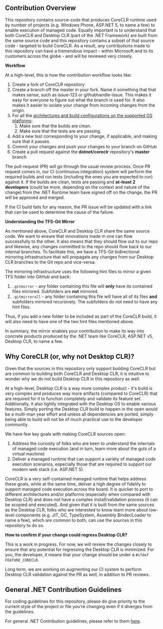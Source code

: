 ## Contribution Overview ##

This repository contains source-code that produces CoreCLR runtime used by number of projects (e.g. Windows Phone, ASP.NET 5, to name a few) to enable execution of managed code. Equally important is to understand that both CoreCLR and Desktop CLR (part of the .NET Framework) are built from the same source code and this repository contains a subset of that source code - targeted to build CoreCLR. As a result, any contributions made to this repository can have a tremendous impact - within Microsoft and to its customers across the globe - and will be reviewed very closely.

**Workflow**

At a high-level, this is how the contribution workflow looks like:

1. Create a fork of CoreCLR repository
2. Create a branch off the master in your fork. Name it something that that makes sense, such as issue-123 or githubhandle-issue. This makes it easy for everyone to figure out what the branch is used for. It also makes it easier to isolate your change from incoming changes from the origin.
3. For all the [architectures and build configurations on the supported OS platforms](https://github.com/dotnet/coreclr/wiki/Developer-Guide):
	1. Make sure that the builds are clean.
	2. Make sure that the tests are are passing.
4. Add a new test corresponding to your change, if applicable, and making sure that it passes.
5. Commit your changes and push your changes to your branch on GitHub
6. Create a pull request against the **dotnet/coreclr** repository's **master** branch
		
The pull-request (PR) will go through the usual review process. Once PR request comes in, our CI (continuous integration) system will perform the required builds and run tests (including the ones you are expected to run) against it. If the builds are clean, tests are passing and **at-least 2 developers** (could be more, depending on the context and nature of the change) from the .NET Runtime team have signed off on the change, the PR will be approved and merged.

If the CI build fails for any reason, the PR issue will be updated with a link that can be used to determine the cause of the failure.

**Understanding the TFS-Git Mirror**

As mentioned above, CoreCLR and Desktop CLR share the same source code. We want to ensure that innovations made in one can flow successfully to the other. It also means that they should flow out to our repo and likewise, any changes committed to the repo should flow back to our internal branches. To facilitate this, we have a TFS-Git bidirectional mirroring infrastructure that will propagate any changes from our Desktop CLR branches to the Git repo and vice-versa.

The mirroring infrastructure uses the following hint files to mirror a given TFS folder into GitHub and back:

1. `.gitmirror` - any folder containing this file will **only** have its contained files mirrored. Subfolders are **not** mirrored.
2. `.gitmirrorall` - any folder containing this file will have all of its files **and** subfolders mirrored recursively. The subfolders do not need to have any hint files.

Thus, if you add a new folder to be included as part of the CoreCLR build, it will also need to have one of the two hint files mentioned above.

In summary, the mirror enables your contribution to make its way into concrete products produced by the .NET team like CoreCLR, ASP.NET v5, Desktop CLR, to name a few.

## Why CoreCLR (or, why not Desktop CLR)? ##

Given that the sources in this repository only support building CoreCLR but are common to building both CoreCLR and Desktop CLR, it is intuitive to wonder why we do not build Desktop CLR in this repository as well.

At a high-level, Desktop CLR is a way more complex product - it's build is very complex and produces way more artifacts (compared to CoreCLR) that are required for it to function completely and validate its feature set. Additionally, it also tightly integrated with the Desktop OS to enable various features. Simply porting the Desktop CLR build to happen in the open would be a multi-man year effort and unless all dependencies are ported, simply being able to build will not be of much practical use to the developer community.

We have few key goals with making CoreCLR sources open:

1. Address the curiosity of folks who are keen to understand the internals of managed code execution (and in turn, learn more about the guts of a virtual machine)
2. Deliver a managed runtime that can support a variety of managed code execution scenarios, especially those that are required to support our modern web stack (i.e. ASP.NET 5).

CoreCLR is a very self-contained managed runtime that helps address these goals, while at the same time, deliver a high degree of fidelity to support managed code execution across the board. It is quicker to port to different architectures and/or platforms (especially when compared with Desktop CLR) and does not have a complex install/validation process (it can be xcopied and executed). And given that it is built from the same sources as the Desktop CLR, folks who are interested to know learn more about low-level components (e.g. JIT, GC, TypeSystem, Assembly Binder/Loader to name a few), which are common to both, can use the sources in this repository to do so.

**How to confirm if your change could regress Desktop CLR?**

This is a work in progress. For now, we will review the changes closely to ensure that any potential for regressing the Desktop CLR is minimized. For you, the developer, it means that your change should be under a `#ifdef FEATURE_CORECLR`. 

Long term, we are working on augmenting our CI system to perform Desktop CLR validation against the PR as well, in addition to PR reviews.

## General .NET Contribution Guidelines ##

For coding guidelines for this repository, please do give priority to the current style of the project or file you're changing even if it diverges from the guidelines. 

For general .NET Contribution guidelines, please refer to them [here](https://github.com/dotnet/corefx/wiki/Contributing). 
